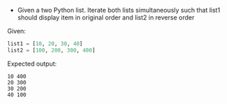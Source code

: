 * Given a two Python list. Iterate both lists simultaneously such that list1 should display item in original order and list2 in reverse order

Given:

```py
list1 = [10, 20, 30, 40]
list2 = [100, 200, 300, 400]
```

Expected output:

```
10 400
20 300
30 200
40 100
```
